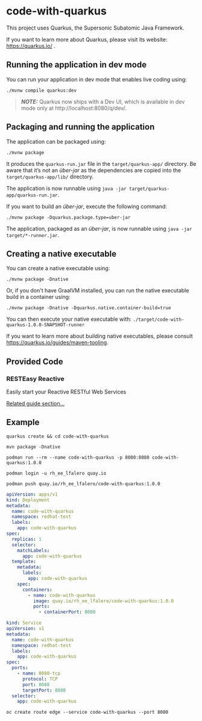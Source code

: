 # code-with-quarkus

This project uses Quarkus, the Supersonic Subatomic Java Framework.

If you want to learn more about Quarkus, please visit its website: https://quarkus.io/ .

## Running the application in dev mode

You can run your application in dev mode that enables live coding using:
```shell script
./mvnw compile quarkus:dev
```

> **_NOTE:_**  Quarkus now ships with a Dev UI, which is available in dev mode only at http://localhost:8080/q/dev/.

## Packaging and running the application

The application can be packaged using:
```shell script
./mvnw package
```
It produces the `quarkus-run.jar` file in the `target/quarkus-app/` directory.
Be aware that it’s not an _über-jar_ as the dependencies are copied into the `target/quarkus-app/lib/` directory.

The application is now runnable using `java -jar target/quarkus-app/quarkus-run.jar`.

If you want to build an _über-jar_, execute the following command:
```shell script
./mvnw package -Dquarkus.package.type=uber-jar
```

The application, packaged as an _über-jar_, is now runnable using `java -jar target/*-runner.jar`.

## Creating a native executable

You can create a native executable using: 
```shell script
./mvnw package -Dnative
```

Or, if you don't have GraalVM installed, you can run the native executable build in a container using: 
```shell script
./mvnw package -Dnative -Dquarkus.native.container-build=true
```

You can then execute your native executable with: `./target/code-with-quarkus-1.0.0-SNAPSHOT-runner`

If you want to learn more about building native executables, please consult https://quarkus.io/guides/maven-tooling.

## Provided Code

### RESTEasy Reactive

Easily start your Reactive RESTful Web Services

[Related guide section...](https://quarkus.io/guides/getting-started-reactive#reactive-jax-rs-resources)

## Example

```shell script
quarkus create && cd code-with-quarkus
```

```shell script
mvn package -Dnative
```

```shell script
podman run --rm --name code-with-quarkus -p 8080:8080 code-with-quarkus:1.0.0
```

```shell script
podman login -u rh_ee_lfalero quay.io
```

```shell script
podman push quay.io/rh_ee_lfalero/code-with-quarkus:1.0.0
```

```yaml
apiVersion: apps/v1
kind: Deployment
metadata:
  name: code-with-quarkus
  namespace: redhat-test
  labels:
    app: code-with-quarkus
spec:
  replicas: 1
  selector:
    matchLabels:
      app: code-with-quarkus
  template:
    metadata:
      labels:
        app: code-with-quarkus
    spec:
      containers:
        - name: code-with-quarkus
          image: quay.io/rh_ee_lfalero/code-with-quarkus:1.0.0
          ports:
            - containerPort: 8080
```

```yaml
kind: Service
apiVersion: v1
metadata:
  name: code-with-quarkus
  namespace: redhat-test
  labels:
    app: code-with-quarkus
spec:
  ports:
    - name: 8080-tcp
      protocol: TCP
      port: 8080
      targetPort: 8080
  selector:
    app: code-with-quarkus
```

```shell script
oc create route edge --service code-with-quarkus --port 8080
```